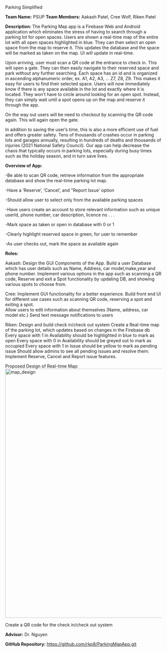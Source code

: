 Parking Simplified

<b>Team Name:</b> 
PSUP
<b>Team Members:</b>
Aakash Patel, Cree Wolf, Riken Patel

<b>Description: </b>
The Parking Map app is a Firebase Web and Android application which eliminates the stress of having to search through a parking lot for open spaces. Users are shown a real-time map of the entire lot with all open spaces highlighted in blue. They can then select an open space from the map to reserve it. This updates the database and the space will be marked as taken on the map. UI will update in real-time. 

Upon arriving, user must scan a QR code at the entrance to check in. This will open a gate. They can then easily navigate to their reserved space and park without any further searching. Each space has an id and is organized in ascending alphanumeric order, ex. A1, A2, A3, ... Z7, Z8, Z9. This makes it easy for users to find their selected space. Users will now immediately know if there is any space available in the lot and exactly where it is located. They won’t have to circle around looking for an open spot. Instead, they can simply wait until a spot opens up on the map and reserve it through the app. 

On the way out users will be need to checkout by scanning the QR code again. This will again open the gate.  

In addition to saving the user’s time, this is also a more efficient use of fuel and offers greater safety. Tens of thousands of crashes occur in parking lots and garages annually, resulting in hundreds of deaths and thousands of injuries (2021 National Safety Council). Our app can help decrease the chaos that typically occurs in parking lots, especially during busy times such as the holiday season, and in turn save lives.

<b>Overview of App:</b>

-Be able to scan QR code, retrieve information from the appropriate database and show the real-time parking lot map.

-Have a ‘Reserve’, ‘Cancel’, and "Report Issue' option  

-Should allow user to select only from the available parking spaces

-Have users create an account to store relevant information such as unique userId, phone number, car description, licence no . . .   

-Mark space as taken or open in database with 0 or 1 

-Clearly highlight reserved space in green, for user to remember

 -As user checks out, mark the space as available again

<b>Roles:</b>

Aakash:
  Design the GUI Components of the App.
  Build a user Database which has user details such as Name, Address, car model,make,year and phone number.
  Implement various options in the app such as scanning a QR code, Reserve and exit a Spot functionality by updating DB, and showing various spots to choose from.

Cree:
  Implement GUI functionality for a better experience.
  Build front end UI for different use cases such as scanning QR code, reserving a spot and exiting a spot.  
  Allow users to edit information about themselves (Name, address, car model etc.) 
  Send text message notifications to users


Riken:
  Design and build check in/check out system
  Create a Real-time map of the parking lot, which updates based on changes in the Firebase db
     Every space with 1 in Availability should be highlighted in blue to mark as open
     Every space with 0 in Availability should be greyed out to mark as occupied 
     Every space with 1 in Issue should be yellow to mark as pending issue
     Should allow admins to see all pending issues and resolve them:
     Implement Reserve, Cancel and Report issue features.
  
  Proposed Design of Real-time Map:
  <img width="800" alt="map_design" src="https://user-images.githubusercontent.com/60204834/110062788-eb57b880-7d37-11eb-8250-a93c4602c338.png">

  
   Create a QR code for the check in/check out system


<b>Advisor:</b> Dr. Nguyen

<b>GitHub Repository:</b> https://github.com/rkp8/ParkingMapApp.git
